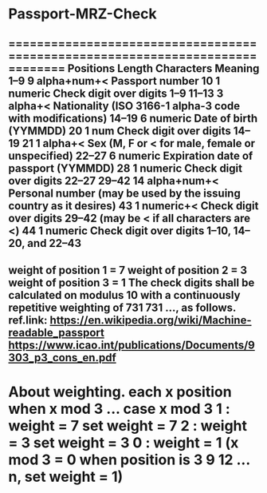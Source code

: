 # Passport-MRZ-Check

  ==============================================================================
  Positions	Length	Characters	  Meaning
  1–9	      9	      alpha+num+<	  Passport number
  10	      1	      numeric	      Check digit over digits 1–9
  11–13	    3	      alpha+<	      Nationality (ISO 3166-1 alpha-3 code with modifications)
  14–19	    6	      numeric	      Date of birth (YYMMDD)
  20	      1	      num	          Check digit over digits 14–19
  21	      1	      alpha+<	      Sex (M, F or < for male, female or unspecified)
  22–27	    6	      numeric	      Expiration date of passport (YYMMDD)
  28	      1	      numeric	      Check digit over digits 22–27
  29–42	    14    	alpha+num+< 	Personal number (may be used by the issuing country as it desires)
  43	      1	      numeric+<	    Check digit over digits 29–42 (may be < if all characters are <)
  44	      1	      numeric     	Check digit over digits 1–10, 14–20, and 22–43
  ------------------------------------------------------------------------------
   weight of position 1 = 7
   weight of position 2 = 3
   weight of position 3 = 1
   The check digits shall be calculated on modulus 10 with a continuously
  repetitive weighting of 731 731 ..., as follows.
  ref.link: 
    https://en.wikipedia.org/wiki/Machine-readable_passport
    https://www.icao.int/publications/Documents/9303_p3_cons_en.pdf
  ------------------------------------------------------------------------------
  About weighting.
  each x position
  when x mod 3
  ...
  case x mod 3
  1 : weight = 7 set weight = 7
  2 : weight = 3 set weight = 3
  0 : weight = 1 (x mod 3 = 0 when position is 3 9 12 ... n, set weight = 1)
  ==============================================================================
